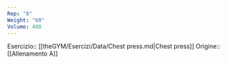 ```yaml
---
Rep: "8"
Weight: "60"
Volume: 480
---
```

Esercizio:: [[theGYM/Esercizi/Data/Chest press.md|Chest press]]
Origine:: [[Allenamento A]]